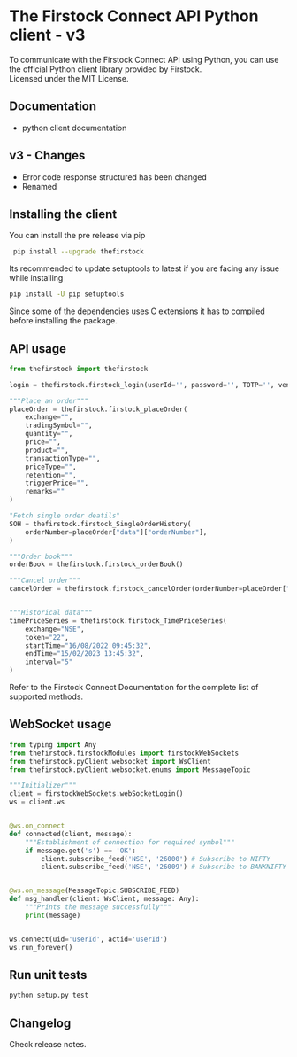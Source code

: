 # The Firstock Connect API Python client - v3  


To communicate with the Firstock Connect API using Python, you can use the official Python client library provided by Firstock.
<br /> Licensed under the MIT License.

## Documentation 
* python client documentation

## v3 - Changes 
* Error code response structured has been changed
* Renamed

## Installing the client 
You can install the pre release via pip

```bash
 pip install --upgrade thefirstock
```

Its recommended to update setuptools to latest if you are facing any issue while installing
```bash
pip install -U pip setuptools
```
Since some of the dependencies uses C extensions it has to compiled before installing the package.

## API usage 

```python
from thefirstock import thefirstock

login = thefirstock.firstock_login(userId='', password='', TOTP='', vendorCode='', apiKey='')

"""Place an order"""
placeOrder = thefirstock.firstock_placeOrder(
    exchange="",
    tradingSymbol="",
    quantity="",
    price="",
    product="",
    transactionType="",
    priceType="",
    retention="",
    triggerPrice="",
    remarks=""
)

"Fetch single order deatils"
SOH = thefirstock.firstock_SingleOrderHistory(
    orderNumber=placeOrder["data"]["orderNumber"],
)

"""Order book"""
orderBook = thefirstock.firstock_orderBook()

"""Cancel order"""
cancelOrder = thefirstock.firstock_cancelOrder(orderNumber=placeOrder["data"]["orderNumber"])


"""Historical data"""
timePriceSeries = thefirstock.firstock_TimePriceSeries(
    exchange="NSE",
    token="22",
    startTime="16/08/2022 09:45:32",
    endTime="15/02/2023 13:45:32",
    interval="5"
)
```
Refer to the Firstock Connect Documentation for the complete list of supported methods.

## WebSocket usage 
```python
from typing import Any
from thefirstock.firstockModules import firstockWebSockets
from thefirstock.pyClient.websocket import WsClient
from thefirstock.pyClient.websocket.enums import MessageTopic

"""Initializer"""
client = firstockWebSockets.webSocketLogin()
ws = client.ws


@ws.on_connect
def connected(client, message):
    """Establishment of connection for required symbol"""
    if message.get('s') == 'OK':
        client.subscribe_feed('NSE', '26000') # Subscribe to NIFTY
        client.subscribe_feed('NSE', '26009') # Subscribe to BANKNIFTY


@ws.on_message(MessageTopic.SUBSCRIBE_FEED)
def msg_handler(client: WsClient, message: Any):
    """Prints the message successfully"""
    print(message)


ws.connect(uid='userId', actid='userId')
ws.run_forever()
```

## Run unit tests
```bash
python setup.py test
```
## Changelog
Check release notes.







